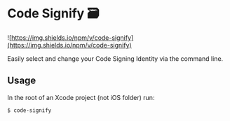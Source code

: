 # Code Signify 🗃

![https://img.shields.io/npm/v/code-signify](https://img.shields.io/npm/v/code-signify)

Easily select and change your Code Signing Identity via the command line.

## Usage

In the root of an Xcode project (not iOS folder) run:

```bash
$ code-signify
```